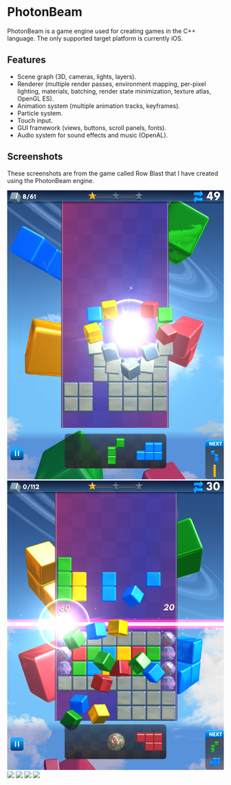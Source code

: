 # PhotonBeam
PhotonBeam is a game engine used for creating games in the C++ language.
The only supported target platform is currently iOS.

## Features
* Scene graph (3D, cameras, lights, layers).
* Renderer (multiple render passes, environment mapping, per-pixel lighting, materials, batching, render state minimization, texture atlas, OpenGL ES).
* Animation system (multiple animation tracks, keyframes).
* Particle system.
* Touch input.
* GUI framework (views, buttons, scroll panels, fonts).
* Audio system for sound effects and music (OpenAL).

## Screenshots
These screenshots are from the game called Row Blast that I have created using the PhotonBeam engine.

![](screenshot4.png)
![](screenshot5.png)
![](screenshot0.png)
![](screenshot1.png)
![](screenshot2.png)
![](screenshot3.png)
